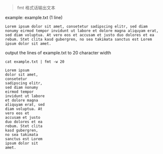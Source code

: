 > fmt 格式话输出文本

example: example.txt (1 line)

    Lorem ipsum dolor sit amet, consetetur sadipscing elitr, sed diam nonumy eirmod tempor invidunt ut labore et dolore magna aliquyam erat, sed diam voluptua. At vero eos et accusam et justo duo dolores et ea rebum. Stet clita kasd gubergren, no sea takimata sanctus est Lorem ipsum dolor sit amet.

output the lines of example.txt to 20 character width

    cat example.txt | fmt -w 20

    Lorem ipsum
    dolor sit amet,
    consetetur
    sadipscing elitr,
    sed diam nonumy
    eirmod tempor
    invidunt ut labore
    et dolore magna
    aliquyam erat, sed
    diam voluptua. At
    vero eos et
    accusam et justo
    duo dolores et ea
    rebum. Stet clita
    kasd gubergren,
    no sea takimata
    sanctus est Lorem
    ipsum dolor sit
    amet.